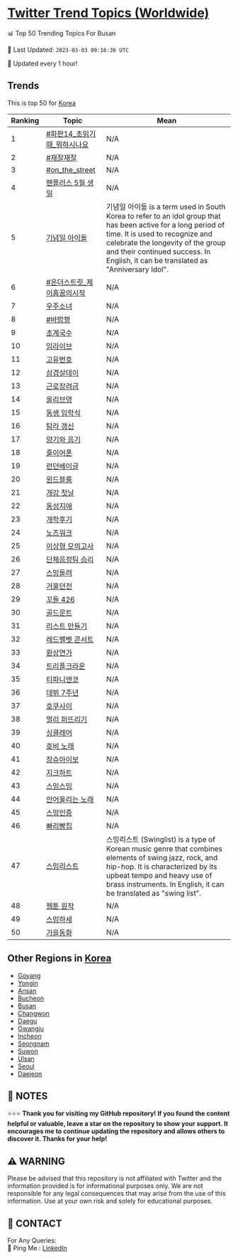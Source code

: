 [Twitter Trend Topics (Worldwide)](https://github.com/ErcinDedeoglu/Twitter-Trend-Topics)
==========


📊 Top 50 Trending Topics For Busan

📆 Last Updated: `2023-03-03 09:16:36 UTC`

🔧 Updated every 1 hour!


## Trends

This is top 50 for [Korea](</Korea>)

| Ranking | Topic | Mean |
| ------- | ------------ | ------------ |
| 1 | [#파판14_초읽기때_뭐하시나요](http://twitter.com/search?q=%23%ed%8c%8c%ed%8c%9014_%ec%b4%88%ec%9d%bd%ea%b8%b0%eb%95%8c_%eb%ad%90%ed%95%98%ec%8b%9c%eb%82%98%ec%9a%94) | N/A |
| 2 | [#재잘재잘](http://twitter.com/search?q=%23%ec%9e%ac%ec%9e%98%ec%9e%ac%ec%9e%98) | N/A |
| 3 | [#on_the_street](http://twitter.com/search?q=%23on_the_street) | N/A |
| 4 | [팬플러스 5월 생일](http://twitter.com/search?q=%ed%8c%ac%ed%94%8c%eb%9f%ac%ec%8a%a4+5%ec%9b%94+%ec%83%9d%ec%9d%bc) | N/A |
| 5 | [기념일 아이돌](http://twitter.com/search?q=%ea%b8%b0%eb%85%90%ec%9d%bc+%ec%95%84%ec%9d%b4%eb%8f%8c) | 기념일 아이돌 is a term used in South Korea to refer to an idol group that has been active for a long period of time. It is used to recognize and celebrate the longevity of the group and their continued success. In English, it can be translated as "Anniversary Idol". |
| 6 | [#온더스트릿_제이홉꿈의시작](http://twitter.com/search?q=%23%ec%98%a8%eb%8d%94%ec%8a%a4%ed%8a%b8%eb%a6%bf_%ec%a0%9c%ec%9d%b4%ed%99%89%ea%bf%88%ec%9d%98%ec%8b%9c%ec%9e%91) | N/A |
| 7 | [우주소녀](http://twitter.com/search?q=%ec%9a%b0%ec%a3%bc%ec%86%8c%eb%85%80) | N/A |
| 8 | [#바밥챙](http://twitter.com/search?q=%23%eb%b0%94%eb%b0%a5%ec%b1%99) | N/A |
| 9 | [초계국수](http://twitter.com/search?q=%ec%b4%88%ea%b3%84%ea%b5%ad%ec%88%98) | N/A |
| 10 | [임라이브](http://twitter.com/search?q=%ec%9e%84%eb%9d%bc%ec%9d%b4%eb%b8%8c) | N/A |
| 11 | [고유번호](http://twitter.com/search?q=%ea%b3%a0%ec%9c%a0%eb%b2%88%ed%98%b8) | N/A |
| 12 | [삼겹살데이](http://twitter.com/search?q=%ec%82%bc%ea%b2%b9%ec%82%b4%eb%8d%b0%ec%9d%b4) | N/A |
| 13 | [근로장려금](http://twitter.com/search?q=%ea%b7%bc%eb%a1%9c%ec%9e%a5%eb%a0%a4%ea%b8%88) | N/A |
| 14 | [올리브영](http://twitter.com/search?q=%ec%98%ac%eb%a6%ac%eb%b8%8c%ec%98%81) | N/A |
| 15 | [동생 입학식](http://twitter.com/search?q=%eb%8f%99%ec%83%9d+%ec%9e%85%ed%95%99%ec%8b%9d) | N/A |
| 16 | [탐라 갱신](http://twitter.com/search?q=%ed%83%90%eb%9d%bc+%ea%b0%b1%ec%8b%a0) | N/A |
| 17 | [양기와 음기](http://twitter.com/search?q=%ec%96%91%ea%b8%b0%ec%99%80+%ec%9d%8c%ea%b8%b0) | N/A |
| 18 | [줄이어폰](http://twitter.com/search?q=%ec%a4%84%ec%9d%b4%ec%96%b4%ed%8f%b0) | N/A |
| 19 | [런던베이글](http://twitter.com/search?q=%eb%9f%b0%eb%8d%98%eb%b2%a0%ec%9d%b4%ea%b8%80) | N/A |
| 20 | [윈드블룸](http://twitter.com/search?q=%ec%9c%88%eb%93%9c%eb%b8%94%eb%a3%b8) | N/A |
| 21 | [개강 첫날](http://twitter.com/search?q=%ea%b0%9c%ea%b0%95+%ec%b2%ab%eb%82%a0) | N/A |
| 22 | [동성지애](http://twitter.com/search?q=%eb%8f%99%ec%84%b1%ec%a7%80%ec%95%a0) | N/A |
| 23 | [개학후기](http://twitter.com/search?q=%ea%b0%9c%ed%95%99%ed%9b%84%ea%b8%b0) | N/A |
| 24 | [노즈워크](http://twitter.com/search?q=%eb%85%b8%ec%a6%88%ec%9b%8c%ed%81%ac) | N/A |
| 25 | [이상형 모의고사](http://twitter.com/search?q=%ec%9d%b4%ec%83%81%ed%98%95+%eb%aa%a8%ec%9d%98%ea%b3%a0%ec%82%ac) | N/A |
| 26 | [단체음정팀 슴리](http://twitter.com/search?q=%eb%8b%a8%ec%b2%b4%ec%9d%8c%ec%a0%95%ed%8c%80+%ec%8a%b4%eb%a6%ac) | N/A |
| 27 | [스밍돌려](http://twitter.com/search?q=%ec%8a%a4%eb%b0%8d%eb%8f%8c%eb%a0%a4) | N/A |
| 28 | [거울던전](http://twitter.com/search?q=%ea%b1%b0%ec%9a%b8%eb%8d%98%ec%a0%84) | N/A |
| 29 | [꼬들 426](http://twitter.com/search?q=%ea%bc%ac%eb%93%a4+426) | N/A |
| 30 | [골드문트](http://twitter.com/search?q=%ea%b3%a8%eb%93%9c%eb%ac%b8%ed%8a%b8) | N/A |
| 31 | [리스트 만들기](http://twitter.com/search?q=%eb%a6%ac%ec%8a%a4%ed%8a%b8+%eb%a7%8c%eb%93%a4%ea%b8%b0) | N/A |
| 32 | [레드벨벳 콘서트](http://twitter.com/search?q=%eb%a0%88%eb%93%9c%eb%b2%a8%eb%b2%b3+%ec%bd%98%ec%84%9c%ed%8a%b8) | N/A |
| 33 | [환상연가](http://twitter.com/search?q=%ed%99%98%ec%83%81%ec%97%b0%ea%b0%80) | N/A |
| 34 | [트리플크라운](http://twitter.com/search?q=%ed%8a%b8%eb%a6%ac%ed%94%8c%ed%81%ac%eb%9d%bc%ec%9a%b4) | N/A |
| 35 | [티파니앤코](http://twitter.com/search?q=%ed%8b%b0%ed%8c%8c%eb%8b%88%ec%95%a4%ec%bd%94) | N/A |
| 36 | [데뷔 7주년](http://twitter.com/search?q=%eb%8d%b0%eb%b7%94+7%ec%a3%bc%eb%85%84) | N/A |
| 37 | [호쿠사이](http://twitter.com/search?q=%ed%98%b8%ec%bf%a0%ec%82%ac%ec%9d%b4) | N/A |
| 38 | [멀리 퍼뜨리기](http://twitter.com/search?q=%eb%a9%80%eb%a6%ac+%ed%8d%bc%eb%9c%a8%eb%a6%ac%ea%b8%b0) | N/A |
| 39 | [싱클레어](http://twitter.com/search?q=%ec%8b%b1%ed%81%b4%eb%a0%88%ec%96%b4) | N/A |
| 40 | [호비 노래](http://twitter.com/search?q=%ed%98%b8%eb%b9%84+%eb%85%b8%eb%9e%98) | N/A |
| 41 | [장슈아이보](http://twitter.com/search?q=%ec%9e%a5%ec%8a%88%ec%95%84%ec%9d%b4%eb%b3%b4) | N/A |
| 42 | [지크하트](http://twitter.com/search?q=%ec%a7%80%ed%81%ac%ed%95%98%ed%8a%b8) | N/A |
| 43 | [스밍스밍](http://twitter.com/search?q=%ec%8a%a4%eb%b0%8d%ec%8a%a4%eb%b0%8d) | N/A |
| 44 | [안어울리는 노래](http://twitter.com/search?q=%ec%95%88%ec%96%b4%ec%9a%b8%eb%a6%ac%eb%8a%94+%eb%85%b8%eb%9e%98) | N/A |
| 45 | [스밍인증](http://twitter.com/search?q=%ec%8a%a4%eb%b0%8d%ec%9d%b8%ec%a6%9d) | N/A |
| 46 | [빠리빵집](http://twitter.com/search?q=%eb%b9%a0%eb%a6%ac%eb%b9%b5%ec%a7%91) | N/A |
| 47 | [스밍리스트](http://twitter.com/search?q=%ec%8a%a4%eb%b0%8d%eb%a6%ac%ec%8a%a4%ed%8a%b8) | 스밍리스트 (Swinglist) is a type of Korean music genre that combines elements of swing jazz, rock, and hip-hop. It is characterized by its upbeat tempo and heavy use of brass instruments. In English, it can be translated as "swing list". |
| 48 | [웹툰 원작](http://twitter.com/search?q=%ec%9b%b9%ed%88%b0+%ec%9b%90%ec%9e%91) | N/A |
| 49 | [스밍하세](http://twitter.com/search?q=%ec%8a%a4%eb%b0%8d%ed%95%98%ec%84%b8) | N/A |
| 50 | [가을동화](http://twitter.com/search?q=%ea%b0%80%ec%9d%84%eb%8f%99%ed%99%94) | N/A |



## Other Regions in [Korea](</Korea>)

* [Goyang](</Korea/Goyang.md>)
* [Yongin](</Korea/Yongin.md>)
* [Ansan](</Korea/Ansan.md>)
* [Bucheon](</Korea/Bucheon.md>)
* [Busan](</Korea/Busan.md>)
* [Changwon](</Korea/Changwon.md>)
* [Daegu](</Korea/Daegu.md>)
* [Gwangju](</Korea/Gwangju.md>)
* [Incheon](</Korea/Incheon.md>)
* [Seongnam](</Korea/Seongnam.md>)
* [Suwon](</Korea/Suwon.md>)
* [Ulsan](</Korea/Ulsan.md>)
* [Seoul](</Korea/Seoul.md>)
* [Daejeon](</Korea/Daejeon.md>)



## 📝 NOTES

⭐⭐⭐ **Thank you for visiting my GitHub repository! If you found the content helpful or valuable, leave a star on the repository to show your support. It encourages me to continue updating the repository and allows others to discover it. Thanks for your help!**


## ⚠️ WARNING

Please be advised that this repository is not affiliated with Twitter and the information provided is for informational purposes only. We are not responsible for any legal consequences that may arise from the use of this information. Use at your own risk and solely for educational purposes.


## 📨 CONTACT

 For Any Queries:  
            🏓 Ping Me : [LinkedIn](https://www.linkedin.com/in/ercindedeoglu/)
